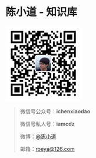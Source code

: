 陈小道 - 知识库
============
<img src="/resources/figure/about/ichenxiaodao.jpg" width="205" height="205" alt="陈小道微信公众号二维码"/>
<blockquote>
	<p>微信号公众号：<b>ichenxiaodao</b></p>
	<p>微信号私人号：<b>iamcdz</b></p>
	<p>微博：<a target="_blank" href="http://weibo.com/ichenxiaodao">@陈小道</a></p>  
	<p>邮箱：<a href="mailto:roeya@126.com">roeya@126.com</a></p>
</blockquote>


